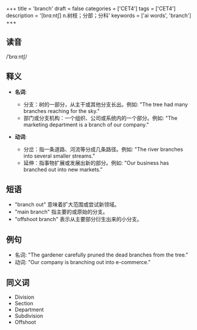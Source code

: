 +++
title = 'branch'
draft = false
categories = ['CET4']
tags = ['CET4']
description = '[brɑːnt∫] n.树枝；分部；分科'
keywords = ['ai words', 'branch']
+++

## 读音
/ˈbrɑːntʃ/

## 释义
- **名词**:
  - 分支：树的一部分，从主干或其他分支长出。例如: "The tree had many branches reaching for the sky."
  - 部门或分支机构：一个组织、公司或系统内的一个部分。例如: "The marketing department is a branch of our company."

- **动词**:
  - 分岔：指一条道路、河流等分成几条路径。例如: "The river branches into several smaller streams."
  - 延伸：指事物扩展或发展出新的部分。例如: "Our business has branched out into new markets."

## 短语
- "branch out" 意味着扩大范围或尝试新领域。
- "main branch" 指主要的或原始的分支。
- "offshoot branch" 表示从主要部分衍生出来的小分支。

## 例句
- 名词: "The gardener carefully pruned the dead branches from the tree."
- 动词: "Our company is branching out into e-commerce."

## 同义词
- Division
- Section
- Department
- Subdivision
- Offshoot
